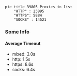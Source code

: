 
```mermaid
pie title 39805 Proxies in list
    "HTTP" : 23895
    "HTTPS": 5884
    "SOCKS" : 14521
```

### Some Info
#### Average Timeout

- mixed: 3.0s
- http: 1.5s
- https: 8.6s
- socks: 6.4s